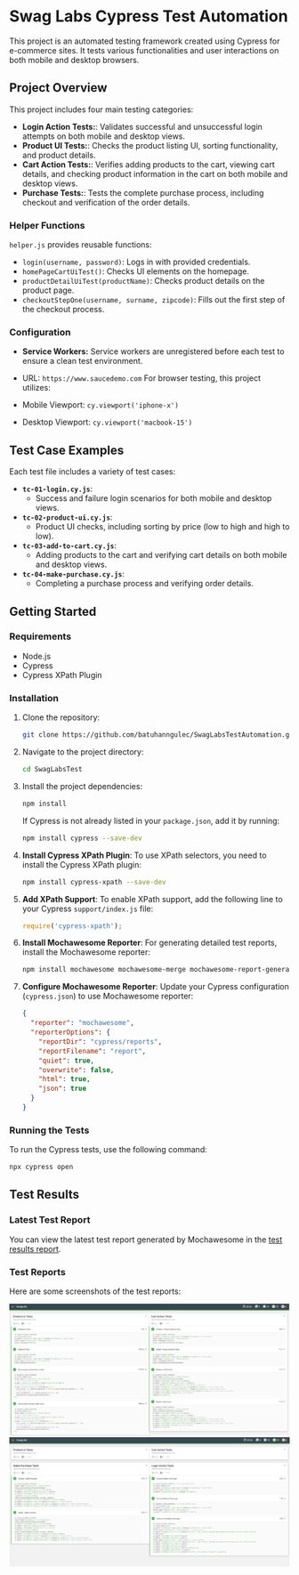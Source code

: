 # Swag Labs Cypress Test Automation 

This project is an automated testing framework created using Cypress for e-commerce sites. It tests various functionalities and user interactions on both mobile and desktop browsers.

## Project Overview

This project includes four main testing categories:

- **Login Action Tests:**: Validates successful and unsuccessful login attempts on both mobile and desktop views.
- **Product UI Tests:**: Checks the product listing UI, sorting functionality, and product details.
- **Cart Action Tests:**: Verifies adding products to the cart, viewing cart details, and checking product information in the cart on both mobile and desktop views.
- **Purchase Tests:**: Tests the complete purchase process, including checkout and verification of the order details.

### Helper Functions

`helper.js` provides reusable functions:
- `login(username, password)`: Logs in with provided credentials.
- `homePageCartUiTest()`: Checks UI elements on the homepage.
- `productDetailUiTest(productName)`: Checks product details on the product page.
- `checkoutStepOne(username, surname, zipcode)`: Fills out the first step of the checkout process.

### Configuration

- **Service Workers:** Service workers are unregistered before each test to ensure a clean test environment.
- URL: `https://www.saucedemo.com`
For browser testing, this project utilizes:

- Mobile Viewport: `cy.viewport('iphone-x')`
- Desktop Viewport: `cy.viewport('macbook-15')`


## Test Case Examples

Each test file includes a variety of test cases:
- **`tc-01-login.cy.js`**:
  - Success and failure login scenarios for both mobile and desktop views.
- **`tc-02-product-ui.cy.js`**:
  - Product UI checks, including sorting by price (low to high and high to low).
- **`tc-03-add-to-cart.cy.js`**:
  - Adding products to the cart and verifying cart details on both mobile and desktop views.
- **`tc-04-make-purchase.cy.js`**:
  - Completing a purchase process and verifying order details.

## Getting Started

### Requirements
- Node.js
- Cypress
- Cypress XPath Plugin

### Installation
1. Clone the repository:
    ```bash
    git clone https://github.com/batuhanngulec/SwagLabsTestAutomation.git
    ```
2. Navigate to the project directory:
    ```bash
    cd SwagLabsTest
    ```
3. Install the project dependencies:
    ```bash
    npm install
    ```

    If Cypress is not already listed in your `package.json`, add it by running:
    ```bash
    npm install cypress --save-dev
    ```
4. **Install Cypress XPath Plugin**:
    To use XPath selectors, you need to install the Cypress XPath plugin:
    ```bash
    npm install cypress-xpath --save-dev
    ```

5. **Add XPath Support**:
    To enable XPath support, add the following line to your Cypress `support/index.js` file:
    ```javascript
    require('cypress-xpath');
    ```

6. **Install Mochawesome Reporter**:
    For generating detailed test reports, install the Mochawesome reporter:
    ```bash
    npm install mochawesome mochawesome-merge mochawesome-report-generator --save-dev
    ```

7. **Configure Mochawesome Reporter**:
    Update your Cypress configuration (`cypress.json`) to use Mochawesome reporter:
    ```json
    {
      "reporter": "mochawesome",
      "reporterOptions": {
        "reportDir": "cypress/reports",
        "reportFilename": "report",
        "quiet": true,
        "overwrite": false,
        "html": true,
        "json": true
      }
    }
    ```

### Running the Tests
To run the Cypress tests, use the following command:
```bash
npx cypress open
 ```

## Test Results

### Latest Test Report

You can view the latest test report generated by Mochawesome in the [test results report](./cypress/reports/html/index.html).

### Test Reports

Here are some screenshots of the test reports:

![Test Result 1](./cypress/reports/img/result-1.png)
![Test Result 2](./cypress/reports/img/result-2.png)


